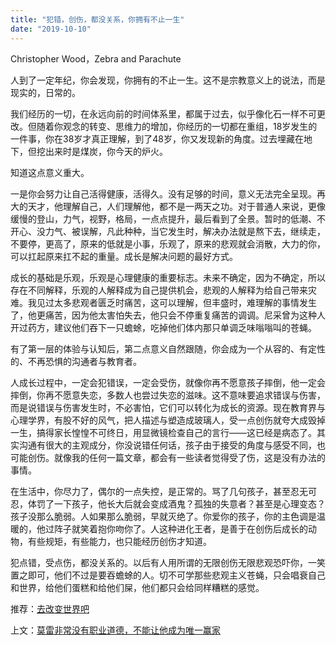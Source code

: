```yaml
---
title: "犯错，创伤，都没关系，你拥有不止一生"
date: "2019-10-10"
---
```


Christopher Wood，Zebra and Parachute

  

人到了一定年纪，你会发现，你拥有的不止一生。这不是宗教意义上的说法，而是现实的，日常的。  

  

我们经历的一切，在永远向前的时间体系里，都属于过去，似乎像化石一样不可更改。但随着你观念的转变、思维力的增加，你经历的一切都在重组，18岁发生的一件事，你在38岁才真正理解，到了48岁，你又发现新的角度。过去埋藏在地下，但挖出来时是煤炭，你今天的炉火。

  

知道这点意义重大。

  

一是你会努力让自己活得健康，活得久。没有足够的时间，意义无法完全呈现。再大的天才，他理解自己，人们理解他，都不是一两天之功。对于普通人来说，更像缓慢的登山，力气，视野，格局，一点点提升，最后看到了全景。暂时的低潮、不开心、没力气、被误解，凡此种种，当它发生时，解决办法就是熬下去，继续走，不要停，更高了，原来的低就是小事，乐观了，原来的悲观就会消散，大力的你，可以扛起原来扛不起的重量。成长是解决问题的最好方式。

  

成长的基础是乐观，乐观是心理健康的重要标志。未来不确定，因为不确定，所以存在不同解释，乐观的人解释成为自己提供机会，悲观的人解释为给自己带来灾难。我见过太多悲观者匮乏时痛苦，这可以理解，但丰盛时，难理解的事情发生了，他更痛苦，因为他太害怕失去，他只会不停重复痛苦的调调。尼采曾为这种人开过药方，建议他们吞下一只蟾蜍，吃掉他们体内那只单调乏味嗡嗡叫的苍蝇。

  

有了第一层的体验与认知后，第二点意义自然跟随，你会成为一个从容的、有定性的、不再恐惧的沟通者与教育者。

  

人成长过程中，一定会犯错误，一定会受伤，就像你再不愿意孩子摔倒，他一定会摔倒，你再不愿意失恋，多数人也尝过失恋的滋味。这不意味要追求错误与伤害，而是说错误与伤害发生时，不必害怕，它们可以转化为成长的资源。现在教育界与心理学界，有股不好的风气，把人描述与塑造成玻璃人，受一点创伤就夸大成毁掉一生，搞得家长惶惶不可终日，用显微镜检查自己的言行——这已经是病态了。其实沟通有很大的主观成分，你没说错任何话，孩子由于接受的角度与感受不同，也可能创伤。就像我的任何一篇文章，都会有一些读者觉得受了伤，这是没有办法的事情。

  

在生活中，你尽力了，偶尔的一点失控，是正常的。骂了几句孩子，甚至忍无可忍，体罚了一下孩子，他长大后就会变成酒鬼？孤独的失意者？甚至是心理变态？孩子没那么脆弱。人如果那么脆弱，早就灭绝了。你爱你的孩子，你的主色调是温暖的，他过阵子就笑着抱你吻你了。人这种进化王者，是善于在创伤后成长的动物，有些规矩，有些能力，也只能经历创伤才知道。

  

犯点错，受点伤，都没关系的。以后有人用所谓的无限创伤无限悲观恐吓你，一笑置之即可，他们不过是要吞蟾蜍的人。切不可学那些悲观主义苍蝇，只会唱衰自己和世界，给他们蛋糕和给他们屎，他们都只会给同样糟糕的感觉。

  

推荐：[去改变世界吧](http://mp.weixin.qq.com/s?__biz=MjM5NDU0Mjk2MQ==&mid=2651629112&idx=1&sn=c2845e1ad38373733d404696efd9f70f&chksm=bd7e22268a09ab30fee1cfdc90b981ed5b512e10357b3d345ca9406dfc3d0f55bf51f1298b10&scene=21#wechat_redirect)  

上文：[莫雷非常没有职业道德，不能让他成为唯一赢家](http://mp.weixin.qq.com/s?__biz=MjM5NDU0Mjk2MQ==&mid=2651635296&idx=1&sn=59a23fdf8f5b51b6c73ffd14aa129e05&chksm=bd7e3a7e8a09b3683314be027071d6bcd194b43f2eafea87a699d2096b9b9c715b73aaa52690&scene=21#wechat_redirect)
